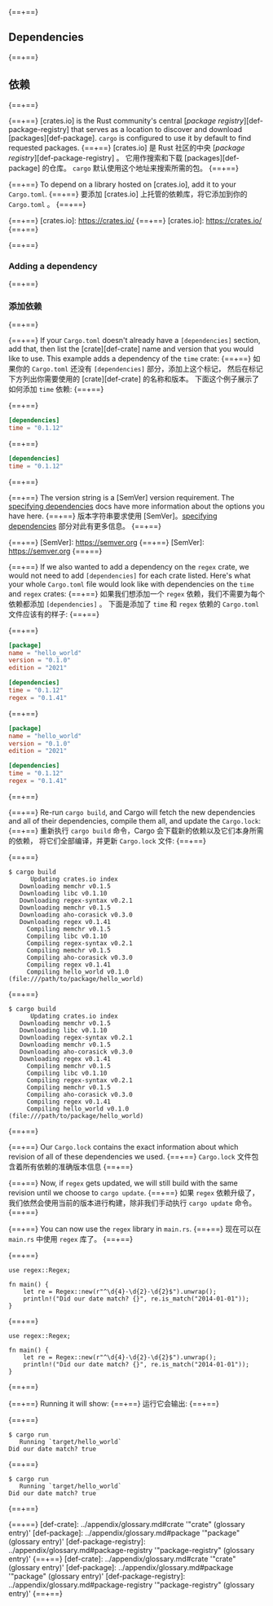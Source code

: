 {==+==}
## Dependencies
{==+==}
## 依赖
{==+==}

{==+==}
[crates.io] is the Rust community's central [*package registry*][def-package-registry]
that serves as a location to discover and download
[packages][def-package]. `cargo` is configured to use it by default to find
requested packages.
{==+==}
[crates.io] 是 Rust 社区的中央 [*package registry*][def-package-registry] 。
它用作搜索和下载 [packages][def-package] 的仓库。 `cargo` 默认使用这个地址来搜索所需的包。
{==+==}

{==+==}
To depend on a library hosted on [crates.io], add it to your `Cargo.toml`.
{==+==}
要添加 [crates.io] 上托管的依赖库，将它添加到你的 `Cargo.toml` 。
{==+==}

{==+==}
[crates.io]: https://crates.io/
{==+==}
[crates.io]: https://crates.io/
{==+==}

{==+==}
### Adding a dependency
{==+==}
### 添加依赖
{==+==}

{==+==}
If your `Cargo.toml` doesn't already have a `[dependencies]` section, add
that, then list the [crate][def-crate] name and version that you would like to
use. This example adds a dependency of the `time` crate:
{==+==}
如果你的 `Cargo.toml` 还没有 `[dependencies]` 部分，添加上这个标记，
然后在标记下方列出你需要使用的 [crate][def-crate] 的名称和版本。
下面这个例子展示了如何添加 `time` 依赖:
{==+==}

{==+==}
```toml
[dependencies]
time = "0.1.12"
```
{==+==}
```toml
[dependencies]
time = "0.1.12"
```
{==+==}


{==+==}
The version string is a [SemVer] version requirement. The [specifying
dependencies](../reference/specifying-dependencies.md) docs have more information about
the options you have here.
{==+==}
版本字符串要求使用 [SemVer]。[specifying dependencies](../reference/specifying-dependencies.md) 部分对此有更多信息。
{==+==}

{==+==}
[SemVer]: https://semver.org
{==+==}
[SemVer]: https://semver.org
{==+==}

{==+==}
If we also wanted to add a dependency on the `regex` crate, we would not need
to add `[dependencies]` for each crate listed. Here's what your whole
`Cargo.toml` file would look like with dependencies on the `time` and `regex`
crates:
{==+==}
如果我们想添加一个 `regex` 依赖，我们不需要为每个依赖都添加 `[dependencies]` 。
下面是添加了 `time` 和 `regex` 依赖的 `Cargo.toml` 文件应该有的样子:
{==+==}

{==+==}
```toml
[package]
name = "hello_world"
version = "0.1.0"
edition = "2021"

[dependencies]
time = "0.1.12"
regex = "0.1.41"
```
{==+==}
```toml
[package]
name = "hello_world"
version = "0.1.0"
edition = "2021"

[dependencies]
time = "0.1.12"
regex = "0.1.41"
```
{==+==}

{==+==}
Re-run `cargo build`, and Cargo will fetch the new dependencies and all of
their dependencies, compile them all, and update the `Cargo.lock`:
{==+==}
重新执行 `cargo build` 命令，Cargo 会下载新的依赖以及它们本身所需的依赖，
将它们全部编译，并更新 `Cargo.lock` 文件:
{==+==}

{==+==}
```console
$ cargo build
      Updating crates.io index
   Downloading memchr v0.1.5
   Downloading libc v0.1.10
   Downloading regex-syntax v0.2.1
   Downloading memchr v0.1.5
   Downloading aho-corasick v0.3.0
   Downloading regex v0.1.41
     Compiling memchr v0.1.5
     Compiling libc v0.1.10
     Compiling regex-syntax v0.2.1
     Compiling memchr v0.1.5
     Compiling aho-corasick v0.3.0
     Compiling regex v0.1.41
     Compiling hello_world v0.1.0 (file:///path/to/package/hello_world)
```
{==+==}
```console
$ cargo build
      Updating crates.io index
   Downloading memchr v0.1.5
   Downloading libc v0.1.10
   Downloading regex-syntax v0.2.1
   Downloading memchr v0.1.5
   Downloading aho-corasick v0.3.0
   Downloading regex v0.1.41
     Compiling memchr v0.1.5
     Compiling libc v0.1.10
     Compiling regex-syntax v0.2.1
     Compiling memchr v0.1.5
     Compiling aho-corasick v0.3.0
     Compiling regex v0.1.41
     Compiling hello_world v0.1.0 (file:///path/to/package/hello_world)
```
{==+==}

{==+==}
Our `Cargo.lock` contains the exact information about which revision of all of
these dependencies we used.
{==+==}
`Cargo.lock` 文件包含着所有依赖的准确版本信息
{==+==}

{==+==}
Now, if `regex` gets updated, we will still build with the same revision until
we choose to `cargo update`.
{==+==}
如果 `regex` 依赖升级了，我们依然会使用当前的版本进行构建，除非我们手动执行 `cargo update` 命令。
{==+==}

{==+==}
You can now use the `regex` library in `main.rs`.
{==+==}
现在可以在 `main.rs` 中使用 `regex` 库了。
{==+==}

{==+==}
```rust,ignore
use regex::Regex;

fn main() {
    let re = Regex::new(r"^\d{4}-\d{2}-\d{2}$").unwrap();
    println!("Did our date match? {}", re.is_match("2014-01-01"));
}
```
{==+==}
```rust,ignore
use regex::Regex;

fn main() {
    let re = Regex::new(r"^\d{4}-\d{2}-\d{2}$").unwrap();
    println!("Did our date match? {}", re.is_match("2014-01-01"));
}
```
{==+==}

{==+==}
Running it will show:
{==+==}
运行它会输出:
{==+==}

{==+==}
```console
$ cargo run
   Running `target/hello_world`
Did our date match? true
```
{==+==}
```console
$ cargo run
   Running `target/hello_world`
Did our date match? true
```
{==+==}

{==+==}
[def-crate]:             ../appendix/glossary.md#crate             '"crate" (glossary entry)'
[def-package]:           ../appendix/glossary.md#package           '"package" (glossary entry)'
[def-package-registry]:  ../appendix/glossary.md#package-registry  '"package-registry" (glossary entry)'
{==+==}
[def-crate]:             ../appendix/glossary.md#crate             '"crate" (glossary entry)'
[def-package]:           ../appendix/glossary.md#package           '"package" (glossary entry)'
[def-package-registry]:  ../appendix/glossary.md#package-registry  '"package-registry" (glossary entry)'
{==+==}
